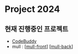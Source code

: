 # Project 2024

## 현재 진행중인 프로젝트
- [CodeBuddy](https://github.com/jeongminchoi1017/Project/tree/main/2024/CodeBuddy)
- mull : [[mull-front](https://github.com/LearningCoding-group/mull-front)] [[mull-back](https://github.com/LearningCoding-group/mull-back)]    
